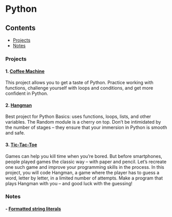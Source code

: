 # Python


## Contents
 - [Projects](#projects)
 - [Notes](#notes)

### Projects
#### 1. [Coffee Machine](https://github.com/ashwindasr/Jet-Brains-Academy/tree/master/Python/Coffee_Machine)
 This project allows you to get a taste of Python. Practice working with functions, challenge yourself with loops and conditions, and get more confident in Python.

#### 2. [Hangman](https://github.com/ashwindasr/Jet-Brains-Academy/tree/master/Python/Hangman)
 Best project for Python Basics: uses functions, loops, lists, and other variables. The Random module is a cherry on top. Don’t be intimidated by the number of stages – they ensure that your immersion in Python is smooth and safe.

#### 3. [Tic-Tac-Toe](https://github.com/ashwindasr/Jet-Brains-Academy/tree/master/Python/Tic-Tac-Toe)
Games can help you kill time when you’re bored. But before smartphones, people played games the classic way – with paper and pencil. Let’s recreate one such game and improve your programming skills in the process. In this project, you will code Hangman, a game where the player has to guess a word, letter by letter, in a limited number of attempts. Make a program that plays Hangman with you – and good luck with the guessing!

### Notes

#### - [Formatted string literals](https://gist.github.com/ashwindasr/5d66da7588b2d01755ff80f09e35fb1c)
